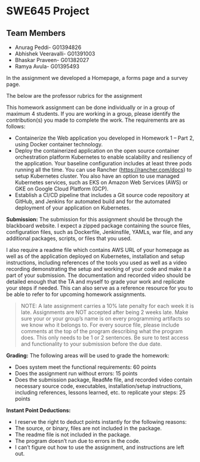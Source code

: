 # SWE645 Project

## Team Members

* Anurag Peddi- G01394826
* Abhishek Veeravalli- G01391003
* Bhaskar Praveen- G01382027
* Ramya Avula- G01395493

In the assignment we developed a Homepage, a forms page and a survey page.

The below are the professor rubrics for the assignment

This homework assignment can be done individually or in a group of maximum 4 students. If you are working in a group, please identify the contribution(s) you made to complete the work. The requirements are as follows:

* Containerize the Web application you developed in Homework 1 – Part 2, using Docker container technology.
* Deploy the containerized application on the open source container orchestration platform Kubernetes to enable scalability and resiliency of the application. Your baseline configuration includes at least three pods running all the time. You can use Rancher (https://rancher.com/docs) to setup Kubernetes cluster. You also have an option to use managed Kubernetes services, such as EKS on Amazon Web Services (AWS) or GKE on Google Cloud Platform (GCP).
* Establish a CI/CD pipeline that includes a Git source code repository at GitHub, and Jenkins for automated build and for the automated deployment of your application on Kubernetes.

**Submission:**
The submission for this assignment should be through the blackboard website. I expect a zipped package containing the source files, configuration files, such as Dockerfile, Jenkinsfile, YAMLs, war file, and any additional packages, scripts, or files that you used.

I also require a readme file which contains AWS URL of your homepage as well as of the application deployed on Kubernetes, installation and setup instructions, including references of the tools you used as well as a video recording demonstrating the setup and working of your code and make it a part of your submission. The documentation and recorded video should be detailed enough that the TA and myself to grade your work and replicate your steps if needed. This can also serve as a reference resource for you to be able to refer to for upcoming homework assignments.

> NOTE: A late assignment carries a 10% late penalty for each week it is late. Assignments are NOT accepted after being 2 weeks late. Make sure your or your group’s name is on every programming artifacts so we know who it belongs to. For every source file, please include comments at the top of the program describing what the program does. This only needs to be 1 or 2 sentences. Be sure to test access and functionality to your submission before the due date.

**Grading:**
The following areas will be used to grade the homework:
* Does system meet the functional requirements: 60 points
* Does the assignment run without errors: 15 points
* Does the submission package, ReadMe file, and recorded video contain necessary source code, executables, installation/setup instructions, including references, lessons learned, etc. to replicate your steps: 25 points

**Instant Point Deductions:**
* I reserve the right to deduct points instantly for the following reasons:
* The source, or binary, files are not included in the package.
* The readme file is not included in the package.
* The program doesn’t run due to errors in the code.
* I can’t figure out how to use the assignment, and instructions are left out. 
